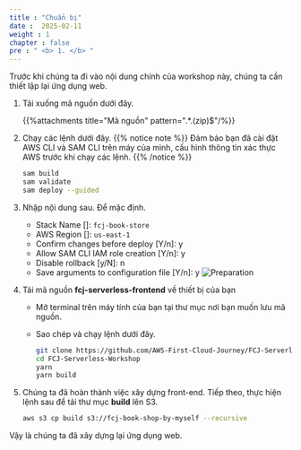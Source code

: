 ```yaml
---
title : "Chuẩn bị"
date :  2025-02-11
weight : 1 
chapter : false
pre : " <b> 1. </b> "
---
```

Trước khi chúng ta đi vào nội dung chính của workshop này, chúng ta cần thiết lập lại ứng dụng web.

1. Tải xuống mã nguồn dưới đây.

    {{%attachments title="Mã nguồn" pattern=".*\.(zip)$"/%}}

2. Chạy các lệnh dưới đây.
  {{% notice note %}}
  Đảm bảo bạn đã cài đặt AWS CLI và SAM CLI trên máy của mình, cấu hình thông tin xác thực AWS trước khi chạy các lệnh.
  {{% /notice %}}

    ```bash
    sam build
    sam validate
    sam deploy --guided
    ```

3. Nhập nội dung sau. Để mặc định.
    - Stack Name []: `fcj-book-store`
    - AWS Region []: `us-east-1`
    - Confirm changes before deploy [Y/n]: y
    - Allow SAM CLI IAM role creation [Y/n]: y
    - Disable rollback [y/N]: n
    - Save arguments to configuration file [Y/n]: y
      ![Preparation](/images/temp/1/1.png?width=90pc)

4. Tải mã nguồn **fcj-serverless-frontend** về thiết bị của bạn
    - Mở terminal trên máy tính của bạn tại thư mục nơi bạn muốn lưu mã nguồn.
    - Sao chép và chạy lệnh dưới đây.

      ```bash
      git clone https://github.com/AWS-First-Cloud-Journey/FCJ-Serverless-Workshop.git
      cd FCJ-Serverless-Workshop
      yarn
      yarn build
      ```

5. Chúng ta đã hoàn thành việc xây dựng front-end. Tiếp theo, thực hiện lệnh sau để tải thư mục **build** lên S3.

    ```bash
    aws s3 cp build s3://fcj-book-shop-by-myself --recursive
    ```

Vậy là chúng ta đã xây dựng lại ứng dụng web.
